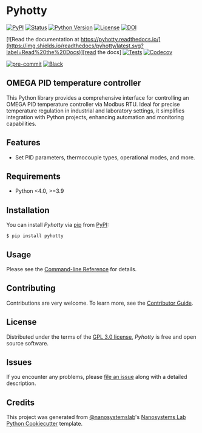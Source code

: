 # Pyhotty

[![PyPI](https://img.shields.io/pypi/v/pyhotty.svg)][pypi status]
[![Status](https://img.shields.io/pypi/status/pyhotty.svg)][pypi status]
[![Python Version](https://img.shields.io/pypi/pyversions/pyhotty)][pypi status]
[![License](https://img.shields.io/pypi/l/pyhotty)][license]
[![DOI](https://zenodo.org/badge/732227593.svg)](https://zenodo.org/doi/10.5281/zenodo.10719950)

[![Read the documentation at https://pyhotty.readthedocs.io/](https://img.shields.io/readthedocs/pyhotty/latest.svg?label=Read%20the%20Docs)][read the docs]
[![Tests](https://github.com/nanosystemslab/pyhotty/workflows/Tests/badge.svg)][tests]
[![Codecov](https://codecov.io/gh/nanosystemslab/pyhotty/branch/main/graph/badge.svg)][codecov]

[![pre-commit](https://img.shields.io/badge/pre--commit-enabled-brightgreen?logo=pre-commit&logoColor=white)][pre-commit]
[![Black](https://img.shields.io/badge/code%20style-black-000000.svg)][black]

[pypi status]: https://pypi.org/project/pyhotty/
[read the docs]: https://pyhotty.readthedocs.io/
[tests]: https://github.com/nanosystemslab/pyhotty/actions?workflow=Tests
[codecov]: https://app.codecov.io/gh/nanosystemslab/pyhotty
[pre-commit]: https://github.com/pre-commit/pre-commit
[black]: https://github.com/psf/black

## OMEGA PID temperature controller

This Python library provides a comprehensive interface for controlling an OMEGA PID temperature controller via Modbus RTU. Ideal for precise temperature regulation in industrial and laboratory settings, it simplifies integration with Python projects, enhancing automation and monitoring capabilities.

## Features

- Set PID parameters, thermocouple types, operational modes, and more.

## Requirements

- Python <4.0, >=3.9

## Installation

You can install _Pyhotty_ via [pip] from [PyPI]:

```console
$ pip install pyhotty
```

## Usage

Please see the [Command-line Reference] for details.

## Contributing

Contributions are very welcome.
To learn more, see the [Contributor Guide].

## License

Distributed under the terms of the [GPL 3.0 license][license],
_Pyhotty_ is free and open source software.

## Issues

If you encounter any problems,
please [file an issue] along with a detailed description.

## Credits

This project was generated from [@nanosystemslab]'s [Nanosystems Lab Python Cookiecutter] template.

[@nanosystemslab]: https://github.com/nanosystemslab
[pypi]: https://pypi.org/
[nanosystems lab python cookiecutter]: https://github.com/nanosystemslab/cookiecutter-nanosystemslab
[file an issue]: https://github.com/{{cookiecutter.github_user}}/{{cookiecutter.project_name}}/issues
[pip]: https://pip.pypa.io/

<!-- github-only -->

[license]: https://github.com/nanosystemslab/pyhotty/blob/main/LICENSE
[contributor guide]: https://github.com/nanosystemslab/pyhotty/blob/main/CONTRIBUTING.md
[command-line reference]: https://pyhotty.readthedocs.io/en/latest/usage.html
